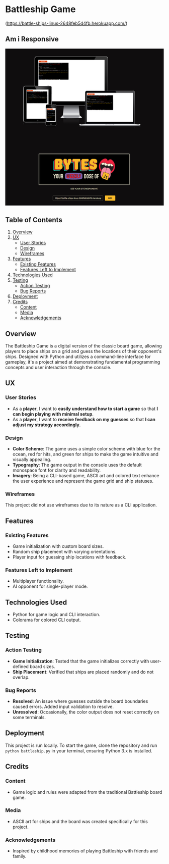 # Battleship Game
(https://battle-ships-linus-2648feb5d4fb.herokuapp.com/)

## Am i Responsive
![Am i Responsive](screenshots/amiresponsive_2.png)

## Table of Contents
1. [Overview](#overview)
2. [UX](#ux)
   - [User Stories](#user-stories)
   - [Design](#design)
   - [Wireframes](#wireframes)
3. [Features](#features)
   - [Existing Features](#existing-features)
   - [Features Left to Implement](#features-left-to-implement)
4. [Technologies Used](#technologies-used)
5. [Testing](#testing)
   - [Action Testing](#action-testing)
   - [Bug Reports](#bug-reports)
6. [Deployment](#deployment)
7. [Credits](#credits)
   - [Content](#content)
   - [Media](#media)
   - [Acknowledgements](#acknowledgements)

## Overview
The Battleship Game is a digital version of the classic board game, allowing players to place ships on a grid and guess the locations of their opponent's ships. Designed with Python and utilizes a command-line interface for gameplay, it's a project aimed at demonstrating fundamental programming concepts and user interaction through the console.

## UX
### User Stories
- As a **player**, I want to **easily understand how to start a game** so that **I can begin playing with minimal setup**.
- As a **player**, I want to **receive feedback on my guesses** so that **I can adjust my strategy accordingly**.

### Design
- **Color Scheme**: The game uses a simple color scheme with blue for the ocean, red for hits, and green for ships to make the game intuitive and visually appealing.
- **Typography**: The game output in the console uses the default monospace font for clarity and readability.
- **Imagery**: Being a CLI-based game, ASCII art and colored text enhance the user experience and represent the game grid and ship statuses.

### Wireframes
This project did not use wireframes due to its nature as a CLI application.

## Features
### Existing Features
- Game initialization with custom board sizes.
- Random ship placement with varying orientations.
- Player input for guessing ship locations with feedback.

### Features Left to Implement
- Multiplayer functionality.
- AI opponent for single-player mode.

## Technologies Used
- Python for game logic and CLI interaction.
- Colorama for colored CLI output.

## Testing
### Action Testing
- **Game Initialization**: Tested that the game initializes correctly with user-defined board sizes.
- **Ship Placement**: Verified that ships are placed randomly and do not overlap.

### Bug Reports
- **Resolved**: An issue where guesses outside the board boundaries caused errors. Added input validation to resolve.
- **Unresolved**: Occasionally, the color output does not reset correctly on some terminals.

## Deployment
This project is run locally. To start the game, clone the repository and run `python battleship.py` in your terminal, ensuring Python 3.x is installed.

## Credits
### Content
- Game logic and rules were adapted from the traditional Battleship board game.

### Media
- ASCII art for ships and the board was created specifically for this project.

### Acknowledgements
- Inspired by childhood memories of playing Battleship with friends and family.

 
